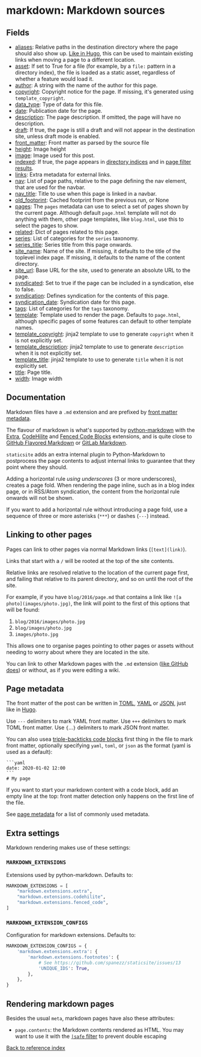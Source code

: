 # markdown: Markdown sources

## Fields

* [aliases](../fields/aliases.md): Relative paths in the destination directory where the page should also show up.
[Like in Hugo](https://gohugo.io/extras/aliases/), this can be used to maintain
existing links when moving a page to a different location.
* [asset](../fields/asset.md): If set to True for a file (for example, by a `file:` pattern in a directory
index), the file is loaded as a static asset, regardless of whether a feature
would load it.
* [author](../fields/author.md): A string with the name of the author for this page.
* [copyright](../fields/copyright.md): Copyright notice for the page. If missing, it's generated using
`template_copyright`.
* [data_type](../fields/data_type.md): Type of data for this file.
* [date](../fields/date.md): Publication date for the page.
* [description](../fields/description.md): The page description. If omitted, the page will have no description.
* [draft](../fields/draft.md): If true, the page is still a draft and will not appear in the destination site,
unless draft mode is enabled.
* [front_matter](../fields/front_matter.md): Front matter as parsed by the source file
* [height](../fields/height.md): Image height
* [image](../fields/image.md): Image used for this post.
* [indexed](../fields/indexed.md): If true, the page appears in [directory indices](dir.md) and in
[page filter results](page_filter.md).
* [links](../fields/links.md): Extra metadata for external links.
* [nav](../fields/nav.md): List of page paths, relative to the page defining the nav element, that
are used for the navbar.
* [nav_title](../fields/nav_title.md): Title to use when this page is linked in a navbar.
* [old_footprint](../fields/old_footprint.md): Cached footprint from the previous run, or None
* [pages](../fields/pages.md): The `pages` metadata can use to select a set of pages shown by the current
page. Although default `page.html` template will not do anything with them,
other page templates, like `blog.html`, use this to select the pages to show.
* [related](../fields/related.md): Dict of pages related to this page.
* [series](../fields/series.md): List of categories for the `series` taxonomy.
* [series_title](../fields/series_title.md): Series title from this page onwards.
* [site_name](../fields/site_name.md): Name of the site. If missing, it defaults to the title of the toplevel index
page. If missing, it defaults to the name of the content directory.
* [site_url](../fields/site_url.md): Base URL for the site, used to generate an absolute URL to the page.
* [syndicated](../fields/syndicated.md): Set to true if the page can be included in a syndication, else to false.
* [syndication](../fields/syndication.md): Defines syndication for the contents of this page.
* [syndication_date](../fields/syndication_date.md): Syndication date for this page.
* [tags](../fields/tags.md): List of categories for the `tags` taxonomy.
* [template](../fields/template.md): Template used to render the page. Defaults to `page.html`, although specific
pages of some features can default to other template names.
* [template_copyright](../fields/template_copyright.md): jinja2 template to use to generate `copyright` when it is not explicitly set.
* [template_description](../fields/template_description.md): jinja2 template to use to generate `description` when it is not
explicitly set.
* [template_title](../fields/template_title.md): jinja2 template to use to generate `title` when it is not explicitly set.
* [title](../fields/title.md): Page title.
* [width](../fields/width.md): Image width

## Documentation

Markdown files have a `.md` extension and are prefixed by
[front matter metadata](../front-matter.md).

The flavour of markdown is what's supported by
[python-markdown](http://pythonhosted.org/Markdown/) with the
[Extra](http://pythonhosted.org/Markdown/extensions/extra.html),
[CodeHilite](http://pythonhosted.org/Markdown/extensions/code_hilite.html)
and [Fenced Code Blocks](http://pythonhosted.org/Markdown/extensions/fenced_code_blocks.html)
extensions, and is quite close to
[GitHub Flavored Markdown](https://github.github.com/gfm/) or
[GitLab Markdown](https://docs.gitlab.com/ee/user/markdown.html).

`staticsite` adds an extra internal plugin to Python-Markdown to postprocess
the page contents to adjust internal links to guarantee that they point where
they should.

Adding a horizontal rule *using underscores* (3 or more underscores), creates a
page fold. When rendering the page inline, such as in a blog index page, or in
RSS/Atom syndication, the content from the horizontal rule onwards will not be
shown.

If you want to add a horizontal rule without introducing a page fold, use a
sequence of three or more asterisks (`***`) or dashes (`---`) instead.


## Linking to other pages

Pages can link to other pages via normal Markdown links (`[text](link)`).

Links that start with a `/` will be rooted at the top of the site contents.

Relative links are resolved relative to the location of the current page first,
and failing that relative to its parent directory, and so on until the root of
the site.

For example, if you have `blog/2016/page.md` that contains a link like
`![a photo](images/photo.jpg)`, the link will point to the first of this
options that will be found:

1. `blog/2016/images/photo.jpg`
2. `blog/images/photo.jpg`
3. `images/photo.jpg`

This allows one to organise pages pointing to other pages or assets without needing
to worry about where they are located in the site.

You can link to other Markdown pages with the `.md` extension
([like GitHub does](https://help.github.com/articles/relative-links-in-readmes/))
or without, as if you were editing a wiki.

## Page metadata

The front matter of the post can be written in
[TOML](https://github.com/toml-lang/toml),
[YAML](https://en.wikipedia.org/wiki/YAML) or
[JSON](https://en.wikipedia.org/wiki/JSON), just like in
[Hugo](https://gohugo.io/content/front-matter/).

Use `---` delimiters to mark YAML front matter. Use `+++` delimiters to mark
TOML front matter. Use `{`…`}` delimiters to mark JSON front matter.

You can also usea [triple-backticks code blocks](https://python-markdown.github.io/extensions/fenced_code_blocks/)
first thing in the file to mark front matter, optionally specifying `yaml`,
`toml`, or `json` as the format (yaml is used as a default):

~~~~{.markdown}
```yaml
date: 2020-01-02 12:00
```
# My page
~~~~

If you want to start your markdown content with a code block, add an empty line
at the top: front matter detection only happens on the first line of the file.

See [page metadata](../metadata.md) for a list of commonly used metadata.


## Extra settings

Markdown rendering makes use of these settings:

### `MARKDOWN_EXTENSIONS`

Extensions used by python-markdown. Defaults to:

```py
MARKDOWN_EXTENSIONS = [
    "markdown.extensions.extra",
    "markdown.extensions.codehilite",
    "markdown.extensions.fenced_code",
]
```

### `MARKDOWN_EXTENSION_CONFIGS`

Configuration for markdown extensions. Defaults to:

```py
MARKDOWN_EXTENSION_CONFIGS = {
    'markdown.extensions.extra': {
        'markdown.extensions.footnotes': {
            # See https://github.com/spanezz/staticsite/issues/13
            'UNIQUE_IDS': True,
        },
    },
}
```

## Rendering markdown pages

Besides the usual `meta`, markdown pages have also these attributes:

* `page.contents`: the Markdown contents rendered as HTML. You may want to use
  it with the [`|safe` filter](https://jinja.palletsprojects.com/en/2.10.x/templates/#safe)
  to prevent double escaping

[Back to reference index](../README.md)
